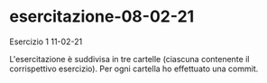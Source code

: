# esercitazione-08-02-21

Esercizio 1 11-02-21

L'esercitazione è suddivisa in tre cartelle (ciascuna contenente il corrispettivo esercizio). Per ogni cartella ho effettuato una commit.
